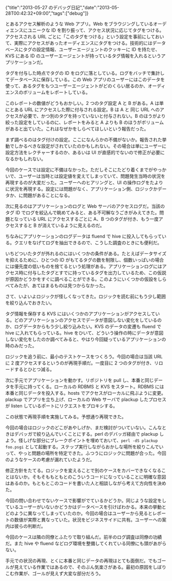 {"title":"2013-05-27 のデバッグ日記","date":"2013-05-28T00:42:32+09:00","tags":["debug"]}

とあるアクセス解析のような Web アプリ。Web をブラウジングしているオーディエンスにユニークな ID を割り振って、アクセス状況に応じてタグをつける。アクセスされる URL ごとに「このタグをつける」という設定を事前にしておいて、実際にアクセスがあったオーディエンスにタグをつける。技術的にはデータベースにタグの設定情報、ユーザーエージェントのクッキーに ID を持たせ、KVS にある ID のユーザーエージェントが持っているタグ情報を入れるというアプリケーションだ。

タグを付与した時点でタグの ID をログに落としている。ログをバッチで集計してデータベースに保存している。この Web アプリのユーザーにはこのデータを使って、あるタグをもつユーザーエージェントがどのくらい居るのか、オーディエンスのボリュームをレポートしている。

このレポートの数値がどうもおかしい。2 つのタグ設定 A と B がある。A は単にとある URL にアクセスした際に付与される設定。B は A と 同じ URL へのアクセスが必要で、かつ別のタグを持っていないと付与されない。B のほうがより絞った設定をしているのに、レポートをみると A よりも B のほうがボリュームがあると出ていた。これはなぜかをしらべてほしいという報告だった。

まず調べるのはタグ付けの設定。ここになんらかの不備がないか。報告された挙動でしかるべきな設定がされていたのかもしれない。その場合は単にユーザーに設定方法をレクチャーするのか、あるいは UI が直感的でないので修正が必要になるかもしれない。

今回のケースでは設定に不備はなかった。ただしそこにたどり着くまでがやっかいで、ユーザーは当時とは設定値を変えてしまっていて、問題発生当時の状況を再現するのが大変だった。ユーザーへのヒアリングと、UI の操作ログをたよりに状況を再現する。設定には問題がなく、アプリケーション側、ロジックかデータか、に問題があることになる。

次に見るのはアプリケーションのログと Web サーバのアクセスログだ。当該のタグ ID でログを絞込んで眺めてみると、ある不可解なうごきがみえてきた。問題となっている URL にアクセスするごとに A、B つのタグが付き、もう一度アクセスすると B が消えているように見えるのだ。

ちなみにアプリケーションのログデータは fluend で hive に投入してもらっている。クエリをなげてログを抽出できるので、こうした調査のときにも便利だ。

いちどついたタグが外れるのにはいくつかの条件がある。たとえばデータサイズを抑えるために、ひとつの ID がもてるタグの数を制限し、個数いっぱいの場合には優先度の低いものを捨てるという処理がある。アプリケーションログにはアクセス時に付与したタグとすでに持っているタグを出力しているため、この仮説が原因かどうかをすぐに調べることができる。このようにいくつかの仮設をしらべてみたが、あてはまるものは見つからなかった。

さて、いよいよロジックが怪しくなってきた。ロジックを読む前にもう少し範囲を絞り込んでおきたい。

タグ情報を保存する KVS にはいくつかのアプリケーションがアクセスしている。どのアプリケーションのアクセスでデータが意図しない変化をしているのか、ログデータからもう少し絞り込みたい。KVS のデータの変遷も fluend で hive に入れてもらっている。hive をひいて、どういう操作の時にデータが意図しない変化をしたのか調べてみると、やはり今回疑っているアプリケーションの時のみだった。

ロジックを追う前に、最小のテストケースをつくろう。今回の場合は当該 URL に 2 度アクセスするというのが再現手順だ。一度目に 2 つのタグが付き、リロードするとひとつ減る。

次に手元でアプリケーションを動かす。リポジトリを pull し、本番と同じデータを手元に持ってくる。ローカルの RDBMS と KVS をスタート。RDBMS には本番と同じデータを投入する。hosts でアクセスがローカルに飛ぶように変更。plackup でアプリを立ち上げ、ローカルの Web サーバで plackup したプロセスが listen しているポートにリクエストをプロキシする。

この状態で再現手順を実施してみる。予想通り再現できた。

今回の場合はロジックのどこがあやしげか、まだ検討がついていない。こんなときはデバッガで絞り込んでいくことにする。perl のデバッガ経由で plackup しよう。怪しげな部分にブレークポイントを埋めておいて、`perl -dS plackup foo.psgi` として起動する。ステップ実行しながらおかしな場所を絞りこんでいって、やっと問題の場所を特定できた。ふつうにロジックに問題が合った。今回のようなケースの考慮が漏れていたようだ。

修正方針をたてる。ロジックを変えることで別のケースをカバーできなくなることはないか。そもそももともとのこういうコードになっていることに明確な意図はあるのか。もともとこのコードを書いた人と相談しながら考えて方向性を決めた。

今回の問い合わせでないケースで影響がでているかどうか。同じような設定をしているユーザーがいないかどうかはデータベースを引けばわかる。本来の挙動とどのように異なってしまっていたのか。今回の場合はユーザーから見るとレポートの数値が実際と異なっていた。状況をビジネスサイドに共有。ユーザーへの案内は彼らの判断だ。

今回のケースは隣の同僚とふたりで取り組んだ。前半のログ調査は同僚の功績だ。また hive や fluend などログ環境を整備してくれている同僚にも頭があがらない。

手元での状況の再現、とくに本番と同じデータの再現はとても面倒だ。でもゴールが見えている作業ではあるので、そのぶん気楽さがある。最初の原因をしぼりこむ作業が、ゴールが見えず大変な部分だろう。
